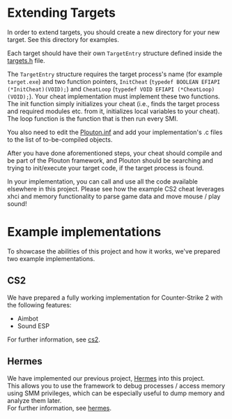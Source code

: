 # Extending Targets

In order to extend targets, you should create a new directory for your new target. See this directory for examples.

Each target should have their own `TargetEntry` structure defined inside the [targets.h](targets.h) file.

The `TargetEntry` structure requires the target process's name (for example `target.exe`) and two function pointers, 
`InitCheat` (`typedef BOOLEAN EFIAPI (*InitCheat)(VOID);`) and `CheatLoop` (`typedef VOID EFIAPI (*CheatLoop)(VOID);`). 
Your cheat implementation must implement these two functions. The init function simply initializes your cheat (i.e., finds
the target process and required modules etc. from it, initializes local variables to your cheat). The loop function is
the function that is then run every SMI.

You also need to edit the [Plouton.inf](../Plouton.inf) and add your implementation's .c files to the list of to-be-compiled objects.

After you have done aforementioned steps, your cheat should compile and be part of the Plouton framework, and Plouton should
be searching and trying to init/execute your target code, if the target process is found.

In your implementation, you can call and use all the code available elsewhere in this project. Please see how the example CS2
cheat leverages xhci and memory functionality to parse game data and move mouse / play sound!

# Example implementations
To showcase the abilities of this project and how it works, we've prepared two example implementations.
## CS2
We have prepared a fully working implementation for Counter-Strike 2 with the following features:
 - Aimbot
 - Sound ESP

For further information, see [cs2](./cs2).

## Hermes
We have implemented our previous project, [Hermes](https://github.com/pRain1337/hermes) into this project.   
This allows you to use the framework to debug processes / access memory using SMM privileges, which can be especially useful to dump memory and analyze them later.   
For further information, see [hermes](Plouton-UEFI/Plouton/target/hermes).

